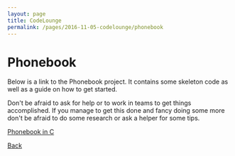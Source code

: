 ```yaml
---
layout: page
title: CodeLounge
permalink: /pages/2016-11-05-codelounge/phonebook
---
```



# Phonebook

Below is a link to the Phonebook project. It contains some skeleton code as well as a guide on how to get started. 

Don't be afraid to ask for help or to work in teams to get things accomplished. If you manage to get this done and fancy doing some more don't be afraid to do some research or ask a helper for some tips.

[Phonebook in C](https://github.com/cssbristol/codelounge-phonebook/archive/skeleton.zip)

[Back](/pages/codelounge)
